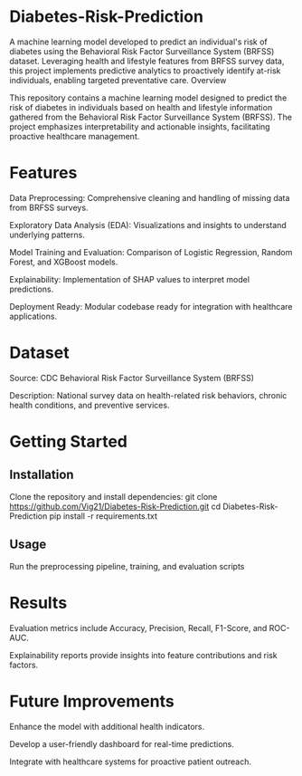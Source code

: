 # Diabetes-Risk-Prediction
A machine learning model developed to predict an individual's risk of diabetes using the Behavioral Risk Factor Surveillance System (BRFSS) dataset. Leveraging health and lifestyle features from BRFSS survey data, this project implements predictive analytics to proactively identify at-risk individuals, enabling targeted preventative care.
Overview

This repository contains a machine learning model designed to predict the risk of diabetes in individuals based on health and lifestyle information gathered from the Behavioral Risk Factor Surveillance System (BRFSS). The project emphasizes interpretability and actionable insights, facilitating proactive healthcare management.

# Features

Data Preprocessing: Comprehensive cleaning and handling of missing data from BRFSS surveys.

Exploratory Data Analysis (EDA): Visualizations and insights to understand underlying patterns.

Model Training and Evaluation: Comparison of Logistic Regression, Random Forest, and XGBoost models.

Explainability: Implementation of SHAP values to interpret model predictions.

Deployment Ready: Modular codebase ready for integration with healthcare applications.

# Dataset

Source: CDC Behavioral Risk Factor Surveillance System (BRFSS)

Description: National survey data on health-related risk behaviors, chronic health conditions, and preventive services.

# Getting Started

## Installation

Clone the repository and install dependencies:
git clone https://github.com/Vig21/Diabetes-Risk-Prediction.git
cd Diabetes-Risk-Prediction
pip install -r requirements.txt

## Usage

Run the preprocessing pipeline, training, and evaluation scripts

# Results

Evaluation metrics include Accuracy, Precision, Recall, F1-Score, and ROC-AUC.

Explainability reports provide insights into feature contributions and risk factors.

# Future Improvements

Enhance the model with additional health indicators.

Develop a user-friendly dashboard for real-time predictions.

Integrate with healthcare systems for proactive patient outreach.
